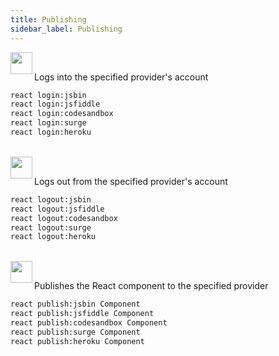 ```yaml
---
title: Publishing
sidebar_label: Publishing
---
```


<img align="left" src="https://cdn.jsdelivr.net/gh/steevehook/react-devcli@5ef47b56/icons/markers/draft.svg" height="35px">
<br/>

Logs into the specified provider's account

```bash
react login:jsbin
react login:jsfiddle
react login:codesandbox
react login:surge
react login:heroku
```

<br/>

<img align="left" src="https://cdn.jsdelivr.net/gh/steevehook/react-devcli@5ef47b56/icons/markers/draft.svg" height="35px">
<br/>

Logs out from the specified provider's account

```bash
react logout:jsbin
react logout:jsfiddle
react logout:codesandbox
react logout:surge
react logout:heroku
```

<br/>

<img align="left" src="https://cdn.jsdelivr.net/gh/steevehook/react-devcli@5ef47b56/icons/markers/draft.svg" height="35px">
<br/>

Publishes the React component to the specified provider

```bash
react publish:jsbin Component
react publish:jsfiddle Component
react publish:codesandbox Component
react publish:surge Component
react publish:heroku Component
```
